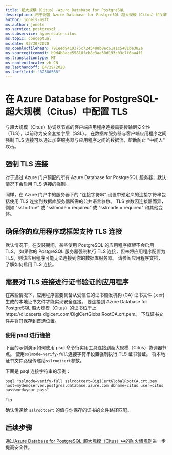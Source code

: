 ```yaml
---
title: 超大规模（Citus）-Azure Database for PostgreSQL
description: 用于配置 Azure Database for PostgreSQL-超大规模（Citus）和关联应用程序以正确使用 TLS 连接的说明和信息。
author: jonels-msft
ms.author: jonels
ms.service: postgresql
ms.subservice: hyperscale-citus
ms.topic: conceptual
ms.date: 03/30/2020
ms.openlocfilehash: 791eed9419375c7245488b8ec61a1c5481be382e
ms.sourcegitcommit: b9d4b8ace55818fcb8e3aa58d193c03c7f6aa4f1
ms.translationtype: MT
ms.contentlocale: zh-CN
ms.lasthandoff: 04/29/2020
ms.locfileid: "82580568"
---
```

# <a name="configure-tls-in-azure-database-for-postgresql---hyperscale-citus"></a>在 Azure Database for PostgreSQL-超大规模（Citus）中配置 TLS
与超大规模（Citus）协调器节点的客户端应用程序连接需要传输层安全性（TLS），以前称为安全套接字层（SSL）。 在数据库服务器与客户端应用程序之间强制 TLS 连接可以通过加密服务器与应用程序之间的数据流，帮助防止 "中间人" 攻击。

## <a name="enforcing-tls-connections"></a>强制 TLS 连接
对于通过 Azure 门户预配的所有 Azure Database for PostgreSQL 服务器，默认情况下会启用 TLS 连接的强制。 

同样，在 Azure 门户中的服务器下的 "连接字符串" 设置中预定义的连接字符串包括使用 TLS 连接到数据库服务器所需的公共语言参数。 TLS 参数因连接器而异，例如 "ssl = true" 或 "sslmode = required" 或 "sslmode = required" 和其他变体。

## <a name="ensure-your-application-or-framework-supports-tls-connections"></a>确保你的应用程序或框架支持 TLS 连接
默认情况下，在安装期间，某些使用 PostgreSQL 的应用程序框架不会启用 TLS。 如果你的 PostgreSQL 服务器强制执行 TLS 连接，但未将应用程序配置为 TLS，则该应用程序可能无法连接到你的数据库服务器。 请参阅应用程序文档，了解如何启用 TLS 连接。

## <a name="applications-that-require-certificate-verification-for-tls-connectivity"></a>需要对 TLS 连接进行证书验证的应用程序
在某些情况下，应用程序需要具备从受信任的证书颁发机构 (CA) 证书文件 (.cer) 生成的本地证书文件才能实现安全连接。 要连接到 Azure Database for PostgreSQL 超大规模（Citus）的证书位于上https://dl.cacerts.digicert.com/DigiCertGlobalRootCA.crt.pem。 下载证书文件并将其保存到首选位置。

### <a name="connect-using-psql"></a>使用 psql 进行连接
下面的示例演示如何使用 psql 命令行实用工具连接到超大规模（Citus）协调器节点。 使用`sslmode=verify-full`连接字符串设置强制执行 TLS 证书验证。 将本地证书文件路径传递给`sslrootcert`参数。

下面是 psql 连接字符串的示例：
```
psql "sslmode=verify-full sslrootcert=DigiCertGlobalRootCA.crt.pem host=mydemoserver.postgres.database.azure.com dbname=citus user=citus password=your_pass"
```
> [!TIP]
> 确认传递给 `sslrootcert` 的值与你保存的证书的文件路径匹配。

## <a name="next-steps"></a>后续步骤
通过[Azure Database for PostgreSQL-超大规模（Citus）中的防火墙规则](concepts-hyperscale-firewall-rules.md)进一步提高安全性。
